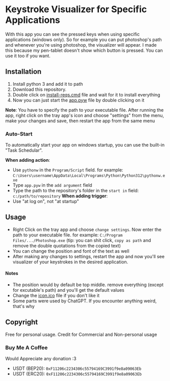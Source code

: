 # Keystroke Visualizer for Specific Applications

With this app you can see the pressed keys when using specific applications (windows only). So for example you can put photoshop's path and whenever you're using photoshop, the visualizer will appear. I made this because my pen-tablet doesn't show which button is pressed. You can use it too if you want.

## Installation

1. Install python 3 and add it to path
2. Download this repository.
3. Double click on [install-reqs.cmd](install-reqs.cmd) file and wait for it to install everything
5. Now you can just start the [app.pyw](app.pyw) file by double clicking on it

**Note**: You have to specify the path to your executable file. After running the app,
right click on the tray app's icon and choose "settings" from the menu, make your changes and save,
then restart the app from the same menu

### Auto-Start

To automatically start your app on windows startup, you can use the built-in "Task Schedular".

**When adding action**:
- Use `pythonw` in the `Program/Script` field. for example: `C:\Users\username\AppData\Local\Programs\Python\Python312\pythonw.exe`
- Type `app.pyw` in the `add argument` field
- Type the path to the repository's folder in the `start in` field: `c:/path/to/repository`
**When adding trigger**:
- Use "at log on", not "at startup"

## Usage

- Right Click on the tray app and choose `change settings`. Now enter the path to your executable file. for example: `C:/Program Files/.../Photoshop.exe` (tip: you can shit click, `copy as path` and remove the double quotations from the copied text)
- You can change the position and font of the text as well
- After making any changes to settings, restart the app and now you'll see visualizer of your keystrokes in the desired application.

#### Notes

- The position would by default be top middle. remove everything (except for excutable's path) and you'll get the default values
- Change the [icon.ico](icon.ico) file if you don't like it
- Some parts were used by ChatGPT. If you encounter anything weird, that's why

## Copyright

Free for personal usage. Credit for Commercial and Non-personal usage

### Buy Me A Coffee

Would Appreciate any donation :3
- USDT (BEP20): `0xF11206c2234306c55794169C3991f9e8a09063Eb`
- USDT (ERC20): `0xF11206c2234306c55794169C3991f9e8a09063Eb`
